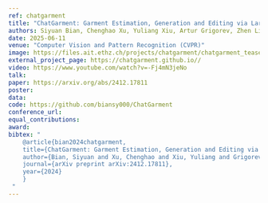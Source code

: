 ```yaml
---
ref: chatgarment
title: "ChatGarment: Garment Estimation, Generation and Editing via Large Language Models"
authors: Siyuan Bian, Chenghao Xu, Yuliang Xiu, Artur Grigorev, Zhen Liu, Cewu Lu, Michael J. Black, Yao Feng
date: 2025-06-11
venue: "Computer Vision and Pattern Recognition (CVPR)"
image: https://files.ait.ethz.ch/projects/chatgarment/chatgarment_teaser.gif
external_project_page: https://chatgarment.github.io//
video: https://www.youtube.com/watch?v=-Fj4mN3jeNo
talk: 
paper: https://arxiv.org/abs/2412.17811
poster: 
data: 
code: https://github.com/biansy000/ChatGarment
conference_url: 
equal_contributions: 
award: 
bibtex: "
    @article{bian2024chatgarment,
    title={ChatGarment: Garment Estimation, Generation and Editing via Large Language Models},
    author={Bian, Siyuan and Xu, Chenghao and Xiu, Yuliang and Grigorev, Artur and Liu, Zhen and Lu, Cewu and Black, Michael J and Feng, Yao},
    journal={arXiv preprint arXiv:2412.17811},
    year={2024}
    } 
 "
---
```

